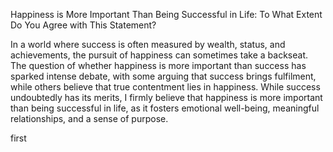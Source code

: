 Happiness is More Important Than Being Successful in Life: To What Extent Do You Agree with This Statement?

In a world where success is often measured by wealth, status, and achievements, the pursuit of happiness can sometimes take a backseat. The question of whether happiness is more important than success has sparked intense debate, with some arguing that success brings fulfilment, while others believe that true contentment lies in happiness. While success undoubtedly has its merits, I firmly believe that happiness is more important than being successful in life, as it fosters emotional well-being, meaningful relationships, and a sense of purpose.

first
